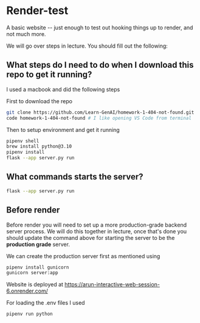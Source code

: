 # Render-test
A basic website -- just enough to test out hooking things up to render, and not much more.

We will go over steps in lecture. You should fill out the following:

## What steps do I need to do when I download this repo to get it running?
I used a macbook and did the following steps

First to download the repo
```bash
git clone https://github.com/Learn-GenAI/homework-1-404-not-found.git
code homework-1-404-not-found # I like opening VS Code from terminal
```

Then to setup environment and get it running
```bash
pipenv shell
brew install python@3.10
pipenv install
flask --app server.py run
```

## What commands starts the server?

```bash
flask --app server.py run
```

## Before render

Before render you will need to set up a more production-grade backend server process. We will do this together in lecture, once that's done you should update the command above for starting the server to be the **production grade** server.

We can create the production server first as mentioned using
```bash
pipenv install gunicorn
gunicorn server:app
```

Website is deployed at https://arun-interactive-web-session-6.onrender.com/

For loading the .env files I used

```bash
pipenv run python
```

